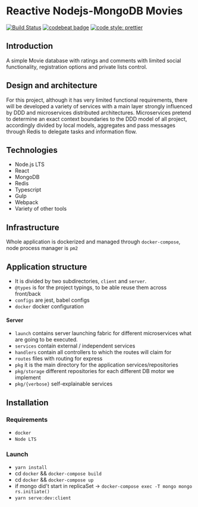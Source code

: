 # Reactive Nodejs-MongoDB Movies

[![Build Status](https://travis-ci.org/sckv/nodejs-reactive-moviebase.svg?branch=master)](https://travis-ci.org/sckv/nodejs-reactive-moviebase)
[![codebeat badge](https://codebeat.co/badges/764f814d-5a84-4d34-b27c-89cbfef182cc)](https://codebeat.co/projects/github-com-sckv-nodejs-reactive-moviebase-master)
[![code style: prettier](https://img.shields.io/badge/code_style-prettier-ff69b4.svg?style=flat)](https://github.com/prettier/prettier)


## Introduction

A simple Movie database with ratings and comments with limited social functionality, registration options and private lists control.

## Design and architecture

For this project, although it has very limited functional requirements, there will be developed a variety of services with a main layer strongly influenced by DDD and microservices distributed architectures. 
Microservices pretend to determine an exact context boundaries to the DDD model of all project, accordingly divided by local models, aggregates and pass messages through Redis to delegate tasks and information flow.

## Technologies

- Node.js LTS
- React
- MongoDB
- Redis
- Typescript
- Gulp
- Webpack
- Variety of other tools

## Infrastructure

Whole application is dockerized and managed through `docker-compose`, node process manager is `pm2`

## Application structure

- It is divided by two subdirectories, `client` and `server`.
- `@types` is for the project typings, to be able reuse them across front/back
- `configs` are jest, babel configs
- `docker` docker configuration

#### Server

- `launch` contains server launching fabric for different microservices what are going to be executed.
- `services` contain external / independent services
- `handlers` contain all controllers to which the routes will claim for
- `routes` files with routing for express
- `pkg` it is the main directory for the application services/repositories
- `pkg/storage` different repositories for each different DB motor we implement
- `pkg/{verbose}` self-explainable services

## Installation

### Requirements

- `docker`
- `Node LTS`

### Launch

- `yarn install`
- cd `docker` && `docker-compose build`
- cd `docker` && `docker-compose up`
- if mongo did't start in replicaSet -> `docker-compose exec -T mongo mongo rs.initiate()`
- `yarn serve:dev:client`

